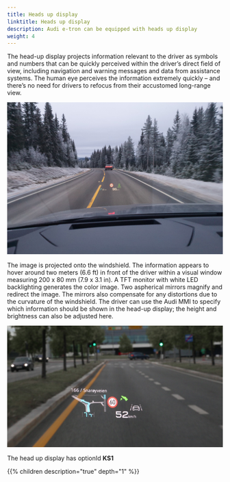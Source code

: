 ```yaml
---
title: Heads up display
linktitle: Heads up display
description: Audi e-tron can be equipped with heads up display
weight: 4
---
```


The head-up display projects information relevant to the driver as symbols and numbers that can be quickly perceived within the driver’s direct field of view, including navigation and warning messages and data from assistance systems. The human eye perceives the information extremely quickly – and there’s no need for drivers to refocus from their accustomed long-range view.

![Heads Up Display](headup.jpg "Heads up display on Audi e-tron")

The image is projected onto the windshield. The information appears to hover around two meters (6.6 ft) in front of the driver within a visual window measuring 200 x 80 mm (7.9 x 3.1 in). A TFT monitor with white LED backlighting generates the color image. Two aspherical mirrors magnify and redirect the image. The mirrors also compensate for any distortions due to the curvature of the windshield. The driver can use the Audi MMI to specify which information should be shown in the head-up display; the height and brightness can also be adjusted here.

![Heads Up Display](headup2.jpg "Headup with route information and efficient assistant suggesting to slow down")

The head up display has optionId **KS1**

{{% children description="true" depth="1" %}}
